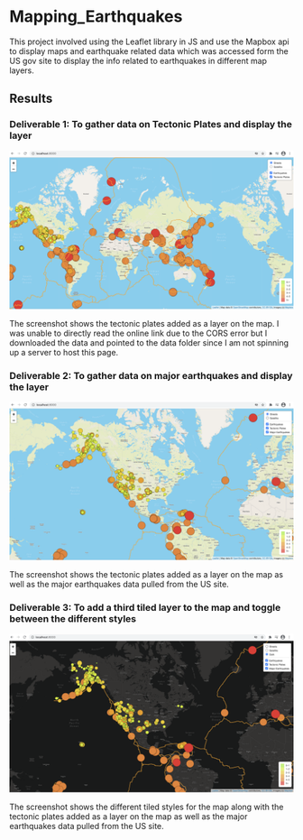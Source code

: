 # Mapping_Earthquakes

This project involved using the Leaflet library in JS and use the Mapbox api to display maps and earthquake related data which was accessed form the US gov site to display the info related to earthquakes in different map layers.

## Results

### Deliverable 1: To gather data on Tectonic Plates and display the layer

![Tectonic_Plates_shown_on_map](https://github.com/dkatragadda/Mapping_Earthquakes/blob/main/Resources/Deliverable_1.png)

The screenshot shows the tectonic plates added as a layer on the map. I was unable to directly read the online link due to the CORS error but I downloaded the data and pointed to the data folder since I am not spinning up a server to host this page. 

### Deliverable 2: To gather data on major earthquakes and display the layer

![Major_earthquakes_shown_on_map](https://github.com/dkatragadda/Mapping_Earthquakes/blob/main/Resources/Deliverable_2.png)

The screenshot shows the tectonic plates added as a layer on the map as well as the major earthquakes data pulled from the US site.

### Deliverable 3: To add a third tiled layer to the map and toggle between the different styles

![Different_tiles_shown_on_map](https://github.com/dkatragadda/Mapping_Earthquakes/blob/main/Resources/Deliverable_3.png)

The screenshot shows the different tiled styles for the map along with the tectonic plates added as a layer on the map as well as the major earthquakes data pulled from the US site.


